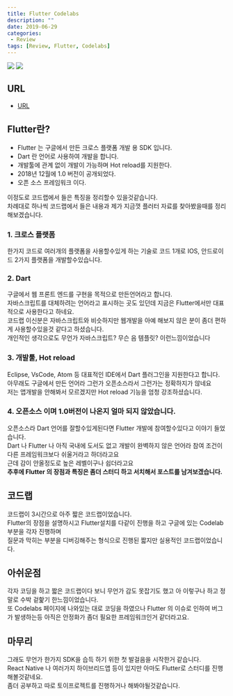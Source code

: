 ```yaml
---
title: Flutter Codelabs
description: ""
date: 2019-06-29
categories:
 - Review
tags: [Review, Flutter, Codelabs]
---
```


<img src="{{ site.url }}/assets/image/2019-06-29-flutter-codelabs/image1.png" class="col-12">
<img src="{{ site.url }}/assets/image/2019-06-29-flutter-codelabs/image2.png" class="col-12">


## URL
- [URL](https://festa.io/events/319)


## Flutter란?
- Flutter 는 구글에서 만든 크로스 플랫폼 개발 용 SDK 입니다.
- Dart 란 언어로 사용하여 개발을 합니다.
- 개발툴에 관계 없이 개발이 가능하며 Hot reload를 지원한다.
- 2018년 12월에 1.0 버전이 공개되었다.
- 오픈 소스 프레임워크 이다.

이정도로 코드랩에서 들은 특징을 정리할수 있을것같습니다.<br>
차례대로 하나씩 코드랩에서 들은 내용과 제가 지금껏 플러터 자료를 찾아봤을때를 정리해보겠습니다.


### 1. 크로스 플랫폼
한가지 코드로 여러개의 플랫폼을 사용할수있게 하는 기술로 코드 1개로 IOS, 안드로이드 2가지 플랫폼을 개발할수있습니다.


### 2. Dart
구글에서 웹 프론트 엔드를 구현을 목적으로 만든언어라고 합니다.<br>
자바스크립트를 대체하려는 언어라고 표시하는 곳도 있던데 지금은 Flutter에서만 대표적으로 사용한다고 하네요.<br>
코드랩 이신분은 자바스크립트와 비슷하지만 웹개발을 아예 해보지 않은 분이 좀더 편하게 사용할수있을것 같다고 하셨습니다.<br>
개인적인 생각으로도 무언가 자바스크립트? 무슨 음 템플릿? 이런느낌이었습니다


### 3. 개발툴, Hot reload
Eclipse, VsCode, Atom 등 대표적인 IDE에서 Dart 플러그인을 지원한다고 합니다.<br>
아무래도 구글에서 만든 언어라 그런가 오픈소스라서 그런가는 정확하지가 않네요<br>
저는 앱개발을 안해봐서 모르겠지만 Hot reload 기능을 엄청 강조하셨습니다.


### 4. 오픈소스 이며 1.0버전이 나온지 얼마 되지 않았습니다.
오픈소스라 Dart 언어를 잘할수있게된다면 Flutter 개발에 참여할수있다고 이야기 들었습니다.<br>
Dart 나 Flutter 나 아직 국내에 도서도 없고 개발이 완벽하지 않은 언어라 참여 조건이 다른 프레임워크보다 쉬울거라고 하더라고요<br>
근데 감이 안올정도로 높은 레벨이구나 쉽더라고요 <br>
**추후에 Flutter 의 장점과 특징은 좀더 스터디 하고 서치해서 포스트를 남겨보겠습니다.**


## 코드랩
코드랩이 3시간으로 아주 짧은 코드랩이었습니다.<br>
Flutter의 장점을 설명하시고 Flutter설치를 다같이 진행을 하고 구글에 있는 Codelab 부분을 각자 진행하며 <br>
질문과 막히는 부분을 디버깅해주는 형식으로 진행된 짧지만 실용적인 코드랩이었습니다.<br>


## 아쉬운점
각자 코딩을 하고 짧은 코드랩이다 보니 무언가 감도 못잡기도 했고 아 이렇구나 하고 정말로 수박 겉핥기 한느낌이었습니다.<br>
또 Codelabs 페이지에 나와있는 대로 코딩을 하였으나 Flutter 의 이슈로 인하여 버그가 발생하는등 아직은 안정화가 좀더 필요한 프레임워크인거 같더라고요.


## 마무리
그래도 무언가 한가지 SDK을 습득 하기 위한 첫 발걸음을 시작한거 같습니다.<br>
React Native 나 여러가지 하이브리드앱 등이 있지만 아마도 Flutter로 스터디를 진행해볼것같네요.<br>
좀더 공부하고 따로 토이프로젝트를 진행하거나 해봐야될것같습니다.
